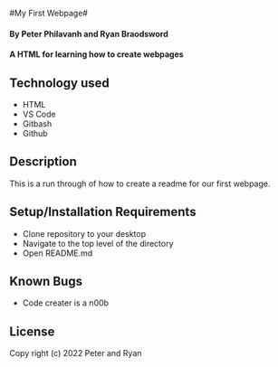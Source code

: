 #My First Webpage#

#### By Peter Philavanh and Ryan Braodsword


#### A HTML for learning how to create webpages

## Technology used

* HTML
* VS Code
* Gitbash
* Github

## Description
This is a run through of how to create a readme for our first webpage.

## Setup/Installation Requirements
* Clone repository to your desktop
* Navigate to the top level of the directory
* Open README.md

## Known Bugs
* Code creater is a n00b

## License

Copy right (c) 2022 Peter and Ryan